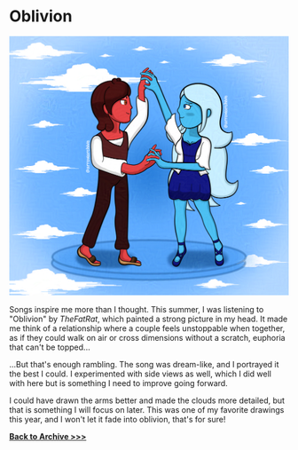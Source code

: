 # Oblivion

<img src="https://raw.githubusercontent.com/arrowarchive/The-Arrowarchive/master/docs/images/SPACE/oblivion.png" alt="Take me to Oblivion"
     onContextMenu="return false;">

Songs inspire me more than I thought. This summer, I was listening to "Oblivion" by *TheFatRat*, which painted a strong picture in my head. It made me think of a relationship where a couple feels unstoppable when together, as if they could walk on air or cross dimensions without a scratch, euphoria that can't be topped...

...But that's enough rambling. The song was dream-like, and I portrayed it the best I could. I experimented with side views as well, which I did well with here but is something I need to improve going forward. 

I could have drawn the arms better and made the clouds more detailed, but that is something I will focus on later. This was one of my favorite drawings this year, and I won't let it fade into oblivion, that's for sure!

**[Back to Archive >>>](https://arrowarchive.github.io/The-Arrowarchive/gallery)**
